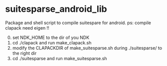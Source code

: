 # suitesparse_android_lib
Package and shell script to compile suitespare for android.
ps:
compile clapack need eigen !!

0. set NDK_HOME to the dir of you NDK
1. cd ./clapack and run make_clapack.sh
2. modify the CLAPACKDIR of make_suitesparse.sh during ./suitesparse/ to the right dir
3. cd ./suitesparse and run make_suitesparse.sh
